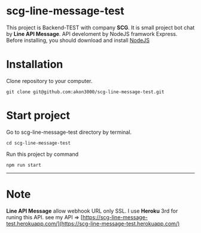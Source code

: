 # scg-line-message-test

This project is Backend-TEST with company **SCG**.
It is small project bot chat by **Line API Message**.
API develoment by NodeJS framwork Express.
Before installing, you should download and install [NodeJS](https://nodejs.org/en/)

# Installation

Clone repository to your computer.

```
git clone git@github.com:akon3000/scg-line-message-test.git
```

# Start project

Go to scg-line-message-test directory by terminal.

```
cd scg-line-message-test
```

Run this project by command

```
npm run start
```

---

# Note

**Line API Message** allow webhook URL only SSL. I use **Heroku** 3rd for runing this API.
see my API => [https://scg-line-message-test.herokuapp.com/](https://scg-line-message-test.herokuapp.com/)